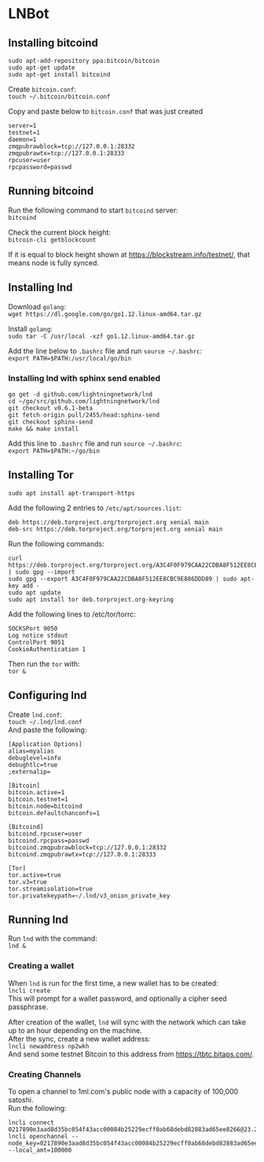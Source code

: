 # LNBot

## Installing bitcoind

```
sudo apt-add-repository ppa:bitcoin/bitcoin
sudo apt-get update
sudo apt-get install bitcoind
```

Create `bitcoin.conf`:\
`touch ~/.bitcoin/bitcoin.conf`

Copy and paste below to `bitcoin.conf` that was just created
```
server=1
testnet=1
daemon=1
zmqpubrawblock=tcp://127.0.0.1:28332
zmqpubrawtx=tcp://127.0.0.1:28333
rpcuser=user
rpcpassword=passwd
```

## Running bitcoind
Run the following command to start `bitcoind` server:\
`bitcoind`

Check the current block height:\
`bitcoin-cli getblockcount`

If it is equal to block height shown at https://blockstream.info/testnet/, that means node is fully synced.

## Installing lnd
Download `golang`:\
`wget https://dl.google.com/go/go1.12.linux-amd64.tar.gz`

Install `golang`:\
`sudo tar -C /usr/local -xzf go1.12.linux-amd64.tar.gz`

Add the line below to `.bashrc` file and run `source ~/.bashrc`:\
`export PATH=$PATH:/usr/local/go/bin`  

### Installing lnd with sphinx send enabled
```
go get -d github.com/lightningnetwork/lnd
cd ~/go/src/github.com/lightningnetwork/lnd
git checkout v0.6.1-beta
git fetch origin pull/2455/head:sphinx-send
git checkout sphinx-send
make && make install
```

Add this line to `.bashrc` file and run `source ~/.bashrc`:\
`export PATH=$PATH:~/go/bin`

## Installing Tor
`sudo apt install apt-transport-https`

Add the following 2 entries to `/etc/apt/sources.list`:
```
deb https://deb.torproject.org/torproject.org xenial main
deb-src https://deb.torproject.org/torproject.org xenial main
```

Run the following commands:
```
curl https://deb.torproject.org/torproject.org/A3C4F0F979CAA22CDBA8F512EE8CBC9E886DDD89.asc | sudo gpg --import 
sudo gpg --export A3C4F0F979CAA22CDBA8F512EE8CBC9E886DDD89 | sudo apt-key add -
sudo apt update
sudo apt install tor deb.torproject.org-keyring
```

Add the following lines to /etc/tor/torrc:
```
SOCKSPort 9050
Log notice stdout
ControlPort 9051
CookieAuthentication 1
```
Then run the `tor` with:\
`tor &`

## Configuring lnd
Create `lnd.conf`:\
`touch ~/.lnd/lnd.conf`\
And paste the following:
```
[Application Options]
alias=myalias
debuglevel=info
debughtlc=true
;externalip=

[Bitcoin]
bitcoin.active=1
bitcoin.testnet=1
bitcoin.node=bitcoind
bitcoin.defaultchanconfs=1

[Bitcoind]
bitcoind.rpcuser=user
bitcoind.rpcpass=passwd
bitcoind.zmqpubrawblock=tcp://127.0.0.1:28332
bitcoind.zmqpubrawtx=tcp://127.0.0.1:28333

[Tor]
tor.active=true
tor.v3=true
tor.streamisolation=true
tor.privatekeypath=~/.lnd/v3_onion_private_key
```

## Running lnd
Run `lnd` with the command:\
`lnd &`

### Creating a wallet
When `lnd` is run for the first time, a new wallet has to be created:\
`lncli create`\
This will prompt for a wallet password, and optionally a cipher seed passphrase.

After creation of the wallet, `lnd` will sync with the network which can take up to an hour depending on the machine.\
After the sync, create a new wallet address:\
`lncli newaddress np2wkh`\
And send some testnet Bitcoin to this address from https://tbtc.bitaps.com/.

### Creating Channels
To open a channel to 1ml.com's public node with a capacity of 100,000 satoshi.\
Run the following:
```
lncli connect 0217890e3aad8d35bc054f43acc00084b25229ecff0ab68debd82883ad65ee8266@23.237.77.11:9735
lncli openchannel --node_key=0217890e3aad8d35bc054f43acc00084b25229ecff0ab68debd82883ad65ee8266 --local_amt=100000
```
